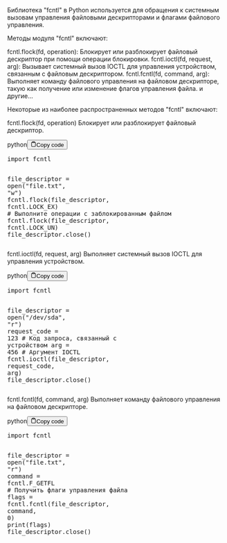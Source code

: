 <p>Библиотека "fcntl" в Python используется для обращения к системным вызовам управления файловыми дескрипторами и флагами файлового управления.</p>
<p>Методы модуля "fcntl" включают:</p>
<p>fcntl.flock(fd, operation): Блокирует или разблокирует файловый дескриптор при помощи операции блокировки.
fcntl.ioctl(fd, request, arg): Вызывает системный вызов IOCTL для управления устройством, связанным с файловым дескриптором.
fcntl.fcntl(fd, command, arg): Выполняет команду файлового управления на файловом дескрипторе, такую как получение или изменение флагов управления файла.
и другие...</p>
<p>Некоторые из наиболее распространенных методов "fcntl" включают:</p>
<p>fcntl.flock(fd, operation) Блокирует или разблокирует файловый дескриптор.</p>
<div class="code-element"><div class="lang-line"><text>python</text><button class="copy-button"id="code81e3a08826b886d87dab2a47ea944712b"onclick="copyCode(code81e3a08826b886d87dab2a47ea944712, code81e3a08826b886d87dab2a47ea944712b)"><svg stroke="currentColor"fill="none"stroke-width="2"viewBox="0 0 24 24"stroke-linecap="round"stroke-linejoin="round"class="h-4 w-4"height="1em"width="1em"xmlns="http://www.w3.org/2000/svg"><path d="M16 4h2a2 2 0 0 1 2 2v14a2 2 0 0 1-2 2H6a2 2 0 0 1-2-2V6a2 2 0 0 1 2-2h2"></path><rect x="8" y="2" width="8" height="4" rx="1" ry="1"></rect></svg><text>Copy code</text></button></div><div class="code" id="code81e3a08826b886d87dab2a47ea944712"><div class="highlight"><pre><span></span><span class="kn">import</span> <span class="nn">fcntl</span>

<span class="n">file_descriptor</span> <span class="o">=</span> <span class="nb">open</span><span class="p">(</span><span class="s2">&quot;file.txt&quot;</span><span class="p">,</span> <span class="s2">&quot;w&quot;</span><span class="p">)</span>
<span class="n">fcntl</span><span class="o">.</span><span class="n">flock</span><span class="p">(</span><span class="n">file_descriptor</span><span class="p">,</span> <span class="n">fcntl</span><span class="o">.</span><span class="n">LOCK_EX</span><span class="p">)</span>
<span class="c1"># Выполните операции с заблокированным файлом</span>
<span class="n">fcntl</span><span class="o">.</span><span class="n">flock</span><span class="p">(</span><span class="n">file_descriptor</span><span class="p">,</span> <span class="n">fcntl</span><span class="o">.</span><span class="n">LOCK_UN</span><span class="p">)</span>
<span class="n">file_descriptor</span><span class="o">.</span><span class="n">close</span><span class="p">()</span>
</pre></div></div></div>

<p>fcntl.ioctl(fd, request, arg) Выполняет системный вызов IOCTL для управления устройством.</p>
<div class="code-element"><div class="lang-line"><text>python</text><button class="copy-button"id="code0bd4f7c963043be4ed171b8689473153b"onclick="copyCode(code0bd4f7c963043be4ed171b8689473153, code0bd4f7c963043be4ed171b8689473153b)"><svg stroke="currentColor"fill="none"stroke-width="2"viewBox="0 0 24 24"stroke-linecap="round"stroke-linejoin="round"class="h-4 w-4"height="1em"width="1em"xmlns="http://www.w3.org/2000/svg"><path d="M16 4h2a2 2 0 0 1 2 2v14a2 2 0 0 1-2 2H6a2 2 0 0 1-2-2V6a2 2 0 0 1 2-2h2"></path><rect x="8" y="2" width="8" height="4" rx="1" ry="1"></rect></svg><text>Copy code</text></button></div><div class="code" id="code0bd4f7c963043be4ed171b8689473153"><div class="highlight"><pre><span></span><span class="kn">import</span> <span class="nn">fcntl</span>

<span class="n">file_descriptor</span> <span class="o">=</span> <span class="nb">open</span><span class="p">(</span><span class="s2">&quot;/dev/sda&quot;</span><span class="p">,</span> <span class="s2">&quot;r&quot;</span><span class="p">)</span>
<span class="n">request_code</span> <span class="o">=</span> <span class="mi">123</span>  <span class="c1"># Код запроса, связанный с устройством</span>
<span class="n">arg</span> <span class="o">=</span> <span class="mi">456</span>  <span class="c1"># Аргумент IOCTL</span>
<span class="n">fcntl</span><span class="o">.</span><span class="n">ioctl</span><span class="p">(</span><span class="n">file_descriptor</span><span class="p">,</span> <span class="n">request_code</span><span class="p">,</span> <span class="n">arg</span><span class="p">)</span>
<span class="n">file_descriptor</span><span class="o">.</span><span class="n">close</span><span class="p">()</span>
</pre></div></div></div>

<p>fcntl.fcntl(fd, command, arg) Выполняет команду файлового управления на файловом дескрипторе.</p>
<div class="code-element"><div class="lang-line"><text>python</text><button class="copy-button"id="code29549e82c0d096412b8fc17e21af220bb"onclick="copyCode(code29549e82c0d096412b8fc17e21af220b, code29549e82c0d096412b8fc17e21af220bb)"><svg stroke="currentColor"fill="none"stroke-width="2"viewBox="0 0 24 24"stroke-linecap="round"stroke-linejoin="round"class="h-4 w-4"height="1em"width="1em"xmlns="http://www.w3.org/2000/svg"><path d="M16 4h2a2 2 0 0 1 2 2v14a2 2 0 0 1-2 2H6a2 2 0 0 1-2-2V6a2 2 0 0 1 2-2h2"></path><rect x="8" y="2" width="8" height="4" rx="1" ry="1"></rect></svg><text>Copy code</text></button></div><div class="code" id="code29549e82c0d096412b8fc17e21af220b"><div class="highlight"><pre><span></span><span class="kn">import</span> <span class="nn">fcntl</span>

<span class="n">file_descriptor</span> <span class="o">=</span> <span class="nb">open</span><span class="p">(</span><span class="s2">&quot;file.txt&quot;</span><span class="p">,</span> <span class="s2">&quot;r&quot;</span><span class="p">)</span>
<span class="n">command</span> <span class="o">=</span> <span class="n">fcntl</span><span class="o">.</span><span class="n">F_GETFL</span>  <span class="c1"># Получить флаги управления файла</span>
<span class="n">flags</span> <span class="o">=</span> <span class="n">fcntl</span><span class="o">.</span><span class="n">fcntl</span><span class="p">(</span><span class="n">file_descriptor</span><span class="p">,</span> <span class="n">command</span><span class="p">,</span> <span class="mi">0</span><span class="p">)</span>
<span class="nb">print</span><span class="p">(</span><span class="n">flags</span><span class="p">)</span>
<span class="n">file_descriptor</span><span class="o">.</span><span class="n">close</span><span class="p">()</span>
</pre></div></div></div>